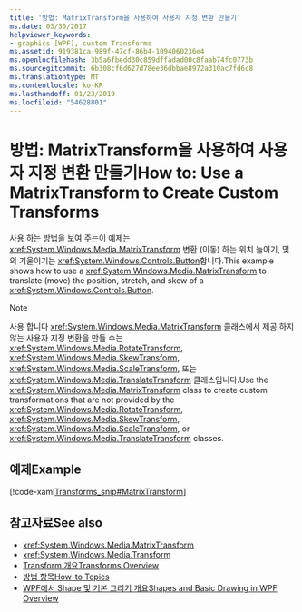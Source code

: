 ```yaml
---
title: '방법: MatrixTransform을 사용하여 사용자 지정 변환 만들기'
ms.date: 03/30/2017
helpviewer_keywords:
- graphics [WPF], custom Transforms
ms.assetid: 919381ca-989f-47cf-86b4-1094060236e4
ms.openlocfilehash: 3b5a6fbedd30c859dffadad00c8faab74fc0773b
ms.sourcegitcommit: 6b308cf6d627d78ee36dbbae8972a310ac7fd6c8
ms.translationtype: MT
ms.contentlocale: ko-KR
ms.lasthandoff: 01/23/2019
ms.locfileid: "54628801"
---
```

# <a name="how-to-use-a-matrixtransform-to-create-custom-transforms"></a><span data-ttu-id="0ca27-102">방법: MatrixTransform을 사용하여 사용자 지정 변환 만들기</span><span class="sxs-lookup"><span data-stu-id="0ca27-102">How to: Use a MatrixTransform to Create Custom Transforms</span></span>
<span data-ttu-id="0ca27-103">사용 하는 방법을 보여 주는이 예제는 <xref:System.Windows.Media.MatrixTransform> 변환 (이동) 하는 위치 늘이기, 및의 기울이기는 <xref:System.Windows.Controls.Button>합니다.</span><span class="sxs-lookup"><span data-stu-id="0ca27-103">This example shows how to use a <xref:System.Windows.Media.MatrixTransform> to translate (move) the position, stretch, and skew of a <xref:System.Windows.Controls.Button>.</span></span>  
  
> [!NOTE]
>  <span data-ttu-id="0ca27-104">사용 합니다 <xref:System.Windows.Media.MatrixTransform> 클래스에서 제공 하지 않는 사용자 지정 변환을 만들 수는 <xref:System.Windows.Media.RotateTransform>, <xref:System.Windows.Media.SkewTransform>, <xref:System.Windows.Media.ScaleTransform>, 또는 <xref:System.Windows.Media.TranslateTransform> 클래스입니다.</span><span class="sxs-lookup"><span data-stu-id="0ca27-104">Use the <xref:System.Windows.Media.MatrixTransform> class to create custom transformations that are not provided by the <xref:System.Windows.Media.RotateTransform>, <xref:System.Windows.Media.SkewTransform>, <xref:System.Windows.Media.ScaleTransform>, or <xref:System.Windows.Media.TranslateTransform> classes.</span></span>  
  
## <a name="example"></a><span data-ttu-id="0ca27-105">예제</span><span class="sxs-lookup"><span data-stu-id="0ca27-105">Example</span></span>  
 [!code-xaml[Transforms_snip#MatrixTransform](../../../../samples/snippets/csharp/VS_Snippets_Wpf/Transforms_snip/CS/MatrixTransformExample.xaml#matrixtransform)]  
  
## <a name="see-also"></a><span data-ttu-id="0ca27-106">참고자료</span><span class="sxs-lookup"><span data-stu-id="0ca27-106">See also</span></span>
- <xref:System.Windows.Media.MatrixTransform>
- <xref:System.Windows.Media.Transform>
- [<span data-ttu-id="0ca27-107">Transform 개요</span><span class="sxs-lookup"><span data-stu-id="0ca27-107">Transforms Overview</span></span>](../../../../docs/framework/wpf/graphics-multimedia/transforms-overview.md)
- [<span data-ttu-id="0ca27-108">방법 항목</span><span class="sxs-lookup"><span data-stu-id="0ca27-108">How-to Topics</span></span>](../../../../docs/framework/wpf/graphics-multimedia/transformations-how-to-topics.md)
- [<span data-ttu-id="0ca27-109">WPF에서 Shape 및 기본 그리기 개요</span><span class="sxs-lookup"><span data-stu-id="0ca27-109">Shapes and Basic Drawing in WPF Overview</span></span>](../../../../docs/framework/wpf/graphics-multimedia/shapes-and-basic-drawing-in-wpf-overview.md)
